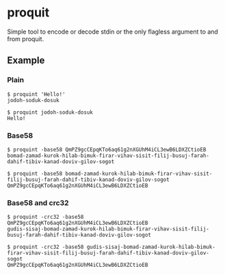 proquit
=======

Simple tool to encode or decode stdin or the only flagless argument to and from
proquit.

Example
-------

### Plain
```
$ proquint 'Hello!'
jodoh-soduk-dosuk
```

```
$ proquint jodoh-soduk-dosuk
Hello!
```

### Base58
```
$ proquint -base58 QmPZ9gcCEpqKTo6aq61g2nXGUhM4iCL3ewB6LDXZCtioEB
bomad-zamad-kurok-hilab-bimuk-firar-vihav-sisit-filij-busuj-farah-dahif-tibiv-kanad-doviv-gilov-sogot
```
```
$ proquint -base58 bomad-zamad-kurok-hilab-bimuk-firar-vihav-sisit-filij-busuj-farah-dahif-tibiv-kanad-doviv-gilov-sogot
QmPZ9gcCEpqKTo6aq61g2nXGUhM4iCL3ewB6LDXZCtioEB
```

### Base58 and crc32
```
$ proquint -crc32 -base58 QmPZ9gcCEpqKTo6aq61g2nXGUhM4iCL3ewB6LDXZCtioEB
gudis-sisaj-bomad-zamad-kurok-hilab-bimuk-firar-vihav-sisit-filij-busuj-farah-dahif-tibiv-kanad-doviv-gilov-sogot
```

```
$ proquint -crc32 -base58 gudis-sisaj-bomad-zamad-kurok-hilab-bimuk-firar-vihav-sisit-filij-busuj-farah-dahif-tibiv-kanad-doviv-gilov-sogot
QmPZ9gcCEpqKTo6aq61g2nXGUhM4iCL3ewB6LDXZCtioEB
```
